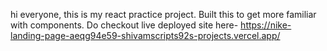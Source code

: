 hi everyone, this is my react practice project. Built this to get more familiar with components.
Do checkout live deployed site here- https://nike-landing-page-aeqg94e59-shivamscripts92s-projects.vercel.app/
